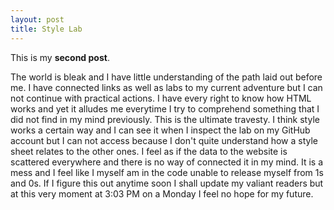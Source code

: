 ```yaml
---
layout: post
title: Style Lab
---
```


This is my **second post**.

The world is bleak and I have little understanding of the path laid out before me. I have connected links as well as labs to my current adventure but I can not continue 
with practical actions. I have every right to know how HTML works and yet it alludes me everytime I try to comprehend something that I did not find in my mind previously.
This is the ultimate travesty. I think style works a certain way and I can see it when I inspect the lab on my GitHub account but I can not access because I don't quite understand
how a style sheet relates to the other ones. I feel as if the data to the website is scattered everywhere and there is no way of connected it in my mind. It is a mess and I feel
like I myself am in the code unable to release myself from 1s and 0s. If I figure this out anytime soon I shall update my valiant readers but at this very moment at 3:03 PM on a 
Monday I feel no hope for my future. 
